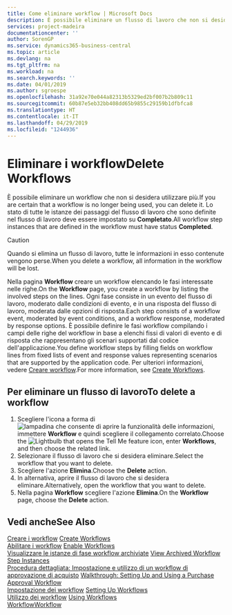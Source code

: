```yaml
---
title: Come eliminare workflow | Microsoft Docs
description: È possibile eliminare un flusso di lavoro che non si desidera utilizzare più. Lo stato di tutte le istanze dei passaggi del flusso di lavoro che sono definite nel flusso di lavoro deve essere impostato su **Completato**.
services: project-madeira
documentationcenter: ''
author: SorenGP
ms.service: dynamics365-business-central
ms.topic: article
ms.devlang: na
ms.tgt_pltfrm: na
ms.workload: na
ms.search.keywords: ''
ms.date: 04/01/2019
ms.author: sgroespe
ms.openlocfilehash: 31a92e70e044a82313b5329ed2bf007b2b809c11
ms.sourcegitcommit: 60b87e5eb32bb408dd65b9855c29159b1dfbfca8
ms.translationtype: HT
ms.contentlocale: it-IT
ms.lasthandoff: 04/29/2019
ms.locfileid: "1244936"
---
```

# <a name="delete-workflows"></a><span data-ttu-id="68c7d-104">Eliminare i workflow</span><span class="sxs-lookup"><span data-stu-id="68c7d-104">Delete Workflows</span></span>
<span data-ttu-id="68c7d-105">È possibile eliminare un workflow che non si desidera utilizzare più.</span><span class="sxs-lookup"><span data-stu-id="68c7d-105">If you are certain that a workflow is no longer being used, you can delete it.</span></span> <span data-ttu-id="68c7d-106">Lo stato di tutte le istanze dei passaggi del flusso di lavoro che sono definite nel flusso di lavoro deve essere impostato su **Completato**.</span><span class="sxs-lookup"><span data-stu-id="68c7d-106">All workflow step instances that are defined in the workflow must have status **Completed**.</span></span>  

> [!CAUTION]  
>  <span data-ttu-id="68c7d-107">Quando si elimina un flusso di lavoro, tutte le informazioni in esso contenute vengono perse.</span><span class="sxs-lookup"><span data-stu-id="68c7d-107">When you delete a workflow, all information in the workflow will be lost.</span></span>  

 <span data-ttu-id="68c7d-108">Nella pagina **Workflow** creare un workflow elencando le fasi interessate nelle righe.</span><span class="sxs-lookup"><span data-stu-id="68c7d-108">On the **Workflow** page, you create a workflow by listing the involved steps on the lines.</span></span> <span data-ttu-id="68c7d-109">Ogni fase consiste in un evento del flusso di lavoro, moderato dalle condizioni di evento, e in una risposta del flusso di lavoro, moderata dalle opzioni di risposta.</span><span class="sxs-lookup"><span data-stu-id="68c7d-109">Each step consists of a workflow event, moderated by event conditions, and a workflow response, moderated by response options.</span></span> <span data-ttu-id="68c7d-110">È possibile definire le fasi workflow compilando i campi delle righe del workflow in base a elenchi fissi di valori di evento e di risposta che rappresentano gli scenari supportati dal codice dell'applicazione.</span><span class="sxs-lookup"><span data-stu-id="68c7d-110">You define workflow steps by filling fields on workflow lines from fixed lists of event and response values representing scenarios that are supported by the application code.</span></span> <span data-ttu-id="68c7d-111">Per ulteriori informazioni, vedere [Creare workflow](across-how-to-create-workflows.md).</span><span class="sxs-lookup"><span data-stu-id="68c7d-111">For more information, see [Create Workflows](across-how-to-create-workflows.md).</span></span>  

## <a name="to-delete-a-workflow"></a><span data-ttu-id="68c7d-112">Per eliminare un flusso di lavoro</span><span class="sxs-lookup"><span data-stu-id="68c7d-112">To delete a workflow</span></span>  
1.  <span data-ttu-id="68c7d-113">Scegliere l'icona a forma di ![lampadina che consente di aprire la funzionalità delle informazioni](media/ui-search/search_small.png "Informazioni sull'operazione che si desidera eseguire"), immettere **Workflow** e quindi scegliere il collegamento correlato.</span><span class="sxs-lookup"><span data-stu-id="68c7d-113">Choose the ![Lightbulb that opens the Tell Me feature](media/ui-search/search_small.png "Tell me what you want to do") icon, enter **Workflows**, and then choose the related link.</span></span>  
2.  <span data-ttu-id="68c7d-114">Selezionare il flusso di lavoro che si desidera eliminare.</span><span class="sxs-lookup"><span data-stu-id="68c7d-114">Select the workflow that you want to delete.</span></span>  
3.  <span data-ttu-id="68c7d-115">Scegliere l'azione **Elimina**.</span><span class="sxs-lookup"><span data-stu-id="68c7d-115">Choose the **Delete** action.</span></span>  
4.  <span data-ttu-id="68c7d-116">In alternativa, aprire il flusso di lavoro che si desidera eliminare.</span><span class="sxs-lookup"><span data-stu-id="68c7d-116">Alternatively, open the workflow that you want to delete.</span></span>  
5.  <span data-ttu-id="68c7d-117">Nella pagina **Workflow** scegliere l'azione **Elimina**.</span><span class="sxs-lookup"><span data-stu-id="68c7d-117">On the **Workflow** page, choose the **Delete** action.</span></span>  

## <a name="see-also"></a><span data-ttu-id="68c7d-118">Vedi anche</span><span class="sxs-lookup"><span data-stu-id="68c7d-118">See Also</span></span>  
 <span data-ttu-id="68c7d-119">[Creare i workflow](across-how-to-create-workflows.md) </span><span class="sxs-lookup"><span data-stu-id="68c7d-119">[Create Workflows](across-how-to-create-workflows.md) </span></span>  
 <span data-ttu-id="68c7d-120">[Abilitare i workflow](across-how-to-enable-workflows.md) </span><span class="sxs-lookup"><span data-stu-id="68c7d-120">[Enable Workflows](across-how-to-enable-workflows.md) </span></span>  
 <span data-ttu-id="68c7d-121">[Visualizzare le istanze di fase workflow archiviate](across-how-to-view-archived-workflow-step-instances.md) </span><span class="sxs-lookup"><span data-stu-id="68c7d-121">[View Archived Workflow Step Instances](across-how-to-view-archived-workflow-step-instances.md) </span></span>  
 <span data-ttu-id="68c7d-122">[Procedura dettagliata: Impostazione e utilizzo di un workflow di approvazione di acquisto](walkthrough-setting-up-and-using-a-purchase-approval-workflow.md) </span><span class="sxs-lookup"><span data-stu-id="68c7d-122">[Walkthrough: Setting Up and Using a Purchase Approval Workflow](walkthrough-setting-up-and-using-a-purchase-approval-workflow.md) </span></span>  
 <span data-ttu-id="68c7d-123">[Impostazione dei workflow](across-set-up-workflows.md) </span><span class="sxs-lookup"><span data-stu-id="68c7d-123">[Setting Up Workflows](across-set-up-workflows.md) </span></span>  
 <span data-ttu-id="68c7d-124">[Utilizzo dei workflow](across-use-workflows.md) </span><span class="sxs-lookup"><span data-stu-id="68c7d-124">[Using Workflows](across-use-workflows.md) </span></span>  
 [<span data-ttu-id="68c7d-125">Workflow</span><span class="sxs-lookup"><span data-stu-id="68c7d-125">Workflow</span></span>](across-workflow.md)   
